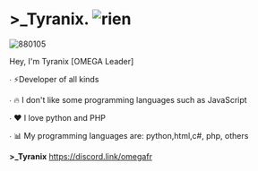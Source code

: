 # >_Tyranix. <img src ="https://cdn.discordapp.com/attachments/888689841590636547/888691151585017886/888690452897865748.png" alt = "rien"/></a>
![880105](https://github-readme-stats.vercel.app/api?username=Nomade7)

Hey, I'm Tyranix [OMEGA Leader]

∙ ⚡Developer of all kinds

∙ 🔥 I don't like some programming languages ​​such as JavaScript

∙ ❤ I love python and PHP


∙ 📊 My programming languages are: python,html,c#, php, others

**>_Tyranix**
https://discord.link/omegafr
